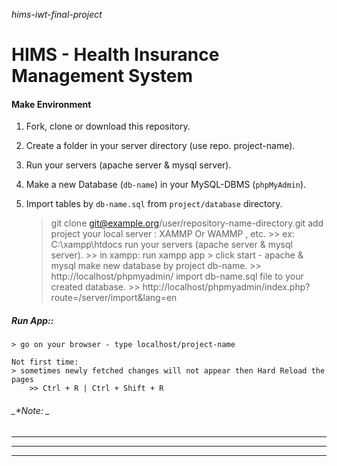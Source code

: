 _hims-iwt-final-project_

# **HIMS - Health Insurance Management System**


#### Make Environment
 1. Fork, clone or download this repository.
 2. Create a folder in your server directory (use repo. project-name).
 3. Run your servers (apache server & mysql server).
 3. Make a new Database (`db-name`) in your MySQL-DBMS (`phpMyAdmin`).
 4. Import tables by `db-name.sql` from `project/database` directory.
 

    > git clone git@example.org/user/repository-name-directory.git
    > add project your local server : XAMMP Or WAMMP , etc.
        >> ex: C:\xampp\htdocs
    > run your servers (apache server & mysql server).
        >> in xampp: run xampp app > click start - apache & mysql
    > make new database by project db-name.
        >> http://localhost/phpmyadmin/
    > import db-name.sql file to your created database.
        >> http://localhost/phpmyadmin/index.php?route=/server/import&lang=en

##### Run App::
    > go on your browser - type localhost/project-name
    
    Not first time:
    > sometimes newly fetched changes will not appear then Hard Reload the pages
        >> Ctrl + R | Ctrl + Shift + R

###### _*Note: _
______________
______________
______________
